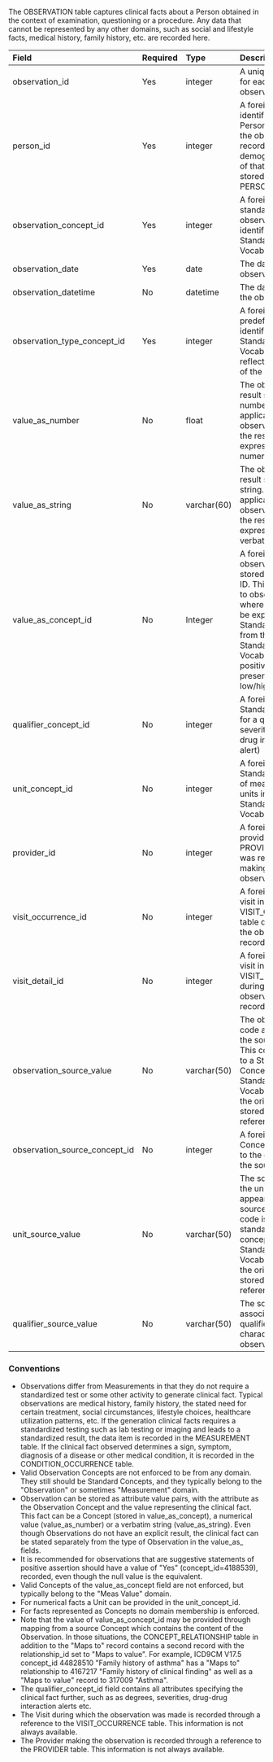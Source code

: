 The OBSERVATION table captures clinical facts about a Person obtained in the context of examination, questioning or a procedure. Any data that cannot be represented by any other domains, such as social and lifestyle facts, medical history, family history, etc. are recorded here.

Field|Required|Type|Description
:----------------------------------|:--------|:------------|:------------------------------------
|observation_id|Yes|integer|A unique identifier for each observation.|
|person_id|Yes|integer|A foreign key identifier to the Person about whom the observation was recorded. The demographic details of that Person are stored in the PERSON table.|
|observation_concept_id|Yes|integer|A foreign key to the standard observation concept identifier in the Standardized Vocabularies.|
|observation_date|Yes|date|The date of the observation.|
|observation_datetime|No|datetime|The date and time of the observation.|
|observation_type_concept_id|Yes|integer|A foreign key to the predefined concept identifier in the Standardized Vocabularies reflecting the type of the observation.|
|value_as_number|No|float|The observation result stored as a number. This is applicable to observations where the result is expressed as a numeric value.|
|value_as_string|No|varchar(60)|The observation result stored as a string. This is applicable to observations where the result is expressed as verbatim text.|
|value_as_concept_id|No|Integer|A foreign key to an observation result stored as a Concept ID. This is applicable to observations where the result can be expressed as a Standard Concept from the Standardized Vocabularies (e.g., positive/negative, present/absent, low/high, etc.).|
|qualifier_concept_id|No|integer|A foreign key to a Standard Concept ID for a qualifier (e.g., severity of drug-drug interaction alert)|
|unit_concept_id|No|integer|A foreign key to a Standard Concept ID of measurement units in the Standardized Vocabularies.|
|provider_id|No|integer|A foreign key to the provider in the PROVIDER table who was responsible for making the observation.|
|visit_occurrence_id|No|integer|A foreign key to the visit in the VISIT_OCCURRENCE table during which the observation was recorded.|
|visit_detail_id|No|integer|A foreign key to the visit in the VISIT_DETAIL table during which the observation was recorded.|
|observation_source_value|No|varchar(50)|The observation code as it appears in the source data. This code is mapped to a Standard Concept in the Standardized Vocabularies and the original code is, stored here for reference.|
|observation_source_concept_id|No|integer|A foreign key to a Concept that refers to the code used in the source.|
|unit_source_value|No|varchar(50)|The source code for the unit as it appears in the source data. This code is mapped to a standard unit concept in the Standardized Vocabularies and the original code is, stored here for reference.|
|qualifier_source_value|No|varchar(50)|The source value associated with a qualifier to characterize the observation|

### Conventions 

  * Observations differ from Measurements in that they do not require a standardized test or some other activity to generate clinical fact. Typical observations are medical history, family history, the stated need for certain treatment, social circumstances, lifestyle choices, healthcare utilization patterns, etc. If the generation clinical facts requires a standardized testing such as lab testing or imaging and leads to a standardized result, the data item is recorded in the MEASUREMENT table. If the clinical fact observed determines a sign, symptom, diagnosis of a disease or other medical condition, it is recorded in the CONDITION_OCCURRENCE table.
  * Valid Observation Concepts are not enforced to be from any domain. They still should be Standard Concepts, and they typically belong to the "Observation" or sometimes "Measurement" domain.
  * Observation can be stored as attribute value pairs, with the attribute as the Observation Concept and the value representing the clinical fact. This fact can be a Concept (stored in value_as_concept), a numerical value (value_as_number) or a verbatim string (value_as_string). Even though Observations do not have an explicit result, the clinical fact can be stated separately from the type of Observation in the value_as_ fields.
  * It is recommended for observations that are suggestive statements of positive assertion should have a value of "Yes" (concept_id=4188539), recorded, even though the null value is the equivalent. 
  * Valid Concepts of the value_as_concept field are not enforced, but typically belong to the "Meas Value" domain.
  * For numerical facts a Unit can be provided in the unit_concept_id.
  * For facts represented as Concepts no domain membership is enforced.
  * Note that the value of value_as_concept_id may be provided through mapping from a source Concept which contains the content of the Observation. In those situations, the CONCEPT_RELATIONSHIP table in addition to the "Maps to" record contains a second record with the relationship_id set to "Maps to value". For example, ICD9CM V17.5 concept_id 44828510 "Family history of asthma" has a "Maps to" relationship to 4167217 "Family history of clinical finding" as well as a "Maps to value" record to 317009 "Asthma".
  * The qualifier_concept_id field contains all attributes specifying the clinical fact further, such as as degrees, severities, drug-drug interaction alerts etc.
  * The Visit during which the observation was made is recorded through a reference to the VISIT_OCCURRENCE table. This information is not always available.
  * The Provider making the observation is recorded through a reference to the PROVIDER table. This information is not always available.
